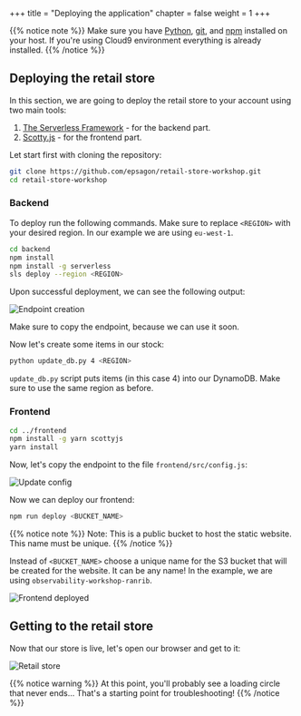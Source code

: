 +++
title = "Deploying the application"
chapter = false
weight = 1
+++

{{% notice note %}}
Make sure you have [Python](https://www.python.org/), [git](https://git-scm.com/), and [npm](https://www.npmjs.com/get-npm) installed on your host. If you're using Cloud9 environment everything is already installed.
{{% /notice %}}

## Deploying the retail store

In this section, we are going to deploy the retail store to your account using two main tools:

1. [The Serverless Framework](https://serverless.com) - for the backend part.
2. [Scotty.js](https://github.com/stojanovic/scottyjs) - for the frontend part.

Let start first with cloning the repository:

```bash
git clone https://github.com/epsagon/retail-store-workshop.git
cd retail-store-workshop
```

### Backend

To deploy run the following commands. Make sure to replace `<REGION>` with your desired region. In our example we are using `eu-west-1`.

```bash
cd backend
npm install
npm install -g serverless
sls deploy --region <REGION>
```

Upon successful deployment, we can see the following output:

![Endpoint creation](/images/prerequisites/sls_deploy.png)

Make sure to copy the endpoint, because we can use it soon.

Now let's create some items in our stock:
```bash
python update_db.py 4 <REGION>
```

`update_db.py` script puts items (in this case 4) into our DynamoDB. Make sure to use the same region as before.

### Frontend

```bash
cd ../frontend
npm install -g yarn scottyjs
yarn install
```

Now, let's copy the endpoint to the file `frontend/src/config.js`:

![Update config](/images/prerequisites/configjs.png)

Now we can deploy our frontend:
```bash
npm run deploy <BUCKET_NAME>
```

{{% notice note %}}
Note: This is a public bucket to host the static website. This name must be unique.
{{% /notice %}}

Instead of `<BUCKET_NAME>` choose a unique name for the S3 bucket that will be created for the website. It can be any name! In the example, we are using `observability-workshop-ranrib`.

![Frontend deployed](/images/prerequisites/frontend_deployed.png)

## Getting to the retail store

Now that our store is live, let's open our browser and get to it:

![Retail store](/images/prerequisites/retail_store.png)

{{% notice warning %}}
At this point, you'll probably see a loading circle that never ends... That's a starting point for troubleshooting!
{{% /notice %}}
